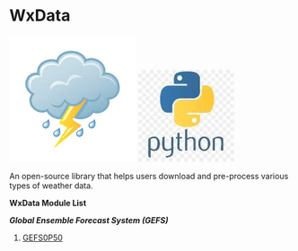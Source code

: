 # WxData

![weather icon](https://github.com/edrewitz/wxdata/blob/main/icons/weather%20icon.jpg) ![python icon](https://github.com/edrewitz/wxdata/blob/main/icons/python%20logo.png)

An open-source library that helps users download and pre-process various types of weather data. 

**WxData Module List**

***Global Ensemble Forecast System (GEFS)***
1. [GEFS0P50](https://github.com/edrewitz/wxdata/blob/main/Documentation/GEFS0P50.md#global-ensemble-forecast-system-050-x-050-degree-gefs0p50)
